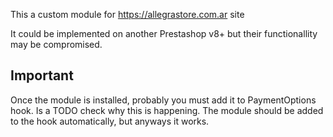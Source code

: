 This a custom module for https://allegrastore.com.ar site

It could be implemented on another Prestashop v8+ but their functionallity may be compromised.

## Important

Once the module is installed, probably you must add it to PaymentOptions hook.
Is a TODO check why this is happening. The module should be added to the hook automatically, but anyways it works.
